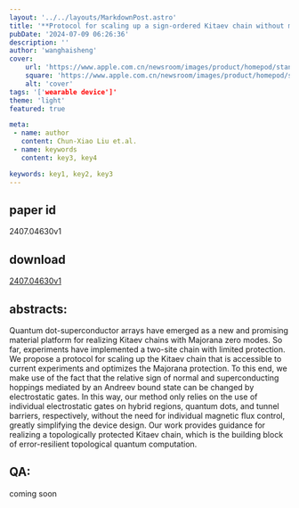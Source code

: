 ```yaml
---
layout: '../../layouts/MarkdownPost.astro'
title: '**Protocol for scaling up a sign-ordered Kitaev chain without magnetic flux control**'
pubDate: '2024-07-09 06:26:36'
description: ''
author: 'wanghaisheng'
cover:
    url: 'https://www.apple.com.cn/newsroom/images/product/homepod/standard/Apple-HomePod-hero-230118_big.jpg.large_2x.jpg'
    square: 'https://www.apple.com.cn/newsroom/images/product/homepod/standard/Apple-HomePod-hero-230118_big.jpg.large_2x.jpg'
    alt: 'cover'
tags: '['wearable device']' 
theme: 'light'
featured: true

meta:
 - name: author
   content: Chun-Xiao Liu et.al.
 - name: keywords
   content: key3, key4

keywords: key1, key2, key3
---
```


## paper id
2407.04630v1
## download
[2407.04630v1](http://arxiv.org/abs/2407.04630v1)
## abstracts:
Quantum dot-superconductor arrays have emerged as a new and promising material platform for realizing Kitaev chains with Majorana zero modes. So far, experiments have implemented a two-site chain with limited protection. We propose a protocol for scaling up the Kitaev chain that is accessible to current experiments and optimizes the Majorana protection. To this end, we make use of the fact that the relative sign of normal and superconducting hoppings mediated by an Andreev bound state can be changed by electrostatic gates. In this way, our method only relies on the use of individual electrostatic gates on hybrid regions, quantum dots, and tunnel barriers, respectively, without the need for individual magnetic flux control, greatly simplifying the device design. Our work provides guidance for realizing a topologically protected Kitaev chain, which is the building block of error-resilient topological quantum computation.
## QA:
coming soon
